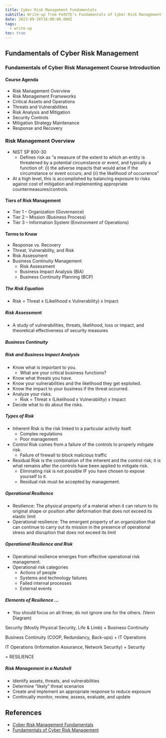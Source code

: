 ```yaml
---
title: Cyber Risk Management Fundamentals
subtitle: Write-up from FedVTE’s Fundamentals of Cyber Risk Management
date: 2023-09-26T16:00:00.000Z
tags:
  - write-up
toc: true
---
```


## Fundamentals of Cyber Risk Management

### Fundamentals of Cyber Risk Management Course Introduction

#### Course Agenda

* Risk Management Overview
* Risk Management Frameworks
* Critical Assets and Operations
* Threats and Vulnerabilities
* Risk Analysis and Mitigation
* Security Controls
* Mitigation Strategy Maintenance
* Response and Recovery

### Risk Management Overview

* NIST SP 800-30
  * Defines risk as “a measure of the extent to which an entity is threatened by a potential circumstance or event, and typically a function of: (i) the adverse impacts that would arise if the circumstance or event occurs; and (ii) the likelihood of occurrence”
* At a high level, this is accomplished by balancing exposure to risks against cost of mitigation and implementing appropriate countermeasures/controls.

#### Tiers of Risk Management

* Tier 1 – Organization (Governance)
* Tier 2 – Mission (Business Process)
* Tier 3 – Information System (Environment of Operations)

#### Terms to Know

* Response vs. Recovery
* Threat, Vulnerability, and Risk
* Risk Assessment
* Business Continuity Management
  * Risk Assessment
  * Business Impact Analysis (BIA)
  * Business Continuity Planning (BCP)

##### The Risk Equation

* Risk = Threat x (Likelihood x Vulnerability) x Impact

##### Risk Assessment

* A study of vulnerabilities, threats, likelihood, loss or impact, and theoretical effectiveness of security measures

##### Business Continuity

##### Risk and Business Impact Analysis

* Know what is important to you.
  * What are your critical business functions?
* Know what threats you have.
* Know your vulnerabilities and the likelihood they get exploited.
* Know the impact to your business if the threat occurred.
* Analyze your risks.
  * Risk = Threat x (Likelihood x Vulnerability) x Impact
* Decide what to do about the risks.

##### Types of Risk

* Inherent Risk is the risk linked to a particular activity itself.
  * Complex regulations
  * Poor management
* Control Risk comes from a failure of the controls to properly mitigate risk.
  * Failure of firewall to block malicious traffic
* Residual Risk is the combination of the inherent and the control risk; it is what remains after the controls have been applied to mitigate risk.
  * Eliminating risk is not possible IF you have chosen to expose yourself to it.
  * Residual risk must be accepted by management.

##### Operational Resilience

* Resilience: The physical property of a material when it can return to its original shape or position after deformation that does not exceed its elastic limit
* Operational resilience: The emergent property of an organization that can continue to carry out its mission in the presence of operational stress and disruption that does not exceed its limit

##### Operational Resilience and Risk

* Operational resilience emerges from effective operational risk management.
* Operational risk categories
  * Actions of people
  * Systems and technology failures
  * Failed internal processes
  * External events

##### Elements of Resilience …

* You should focus on all three; do not ignore one for the others. (Venn Diagram)

Security (Mostly Physical Security, Life & Limb) + Business Continuity

Business Continuity (COOP, Redundancy, Back-ups) + IT Operations

IT Operations (Information Assurance, Network Security) + Security 

\= RESILIENCE

##### Risk Management in a Nutshell

* Identify assets, threats, and vulnerabilities
* Determine “likely” threat scenarios
* Create and implement an appropriate response to reduce exposure
* Continually monitor, review, assess, evaluate, and update

## References

* [Cyber Risk Management Fundamentals](https://www.reddit.com/r/cybersecurity/comments/15p7lgz/cyber_risk_management_fundamentals/)
* [Fundamentals of Cyber Risk Management](https://fedvte.usalearning.gov/publiccourses/fcrmframe.php)
